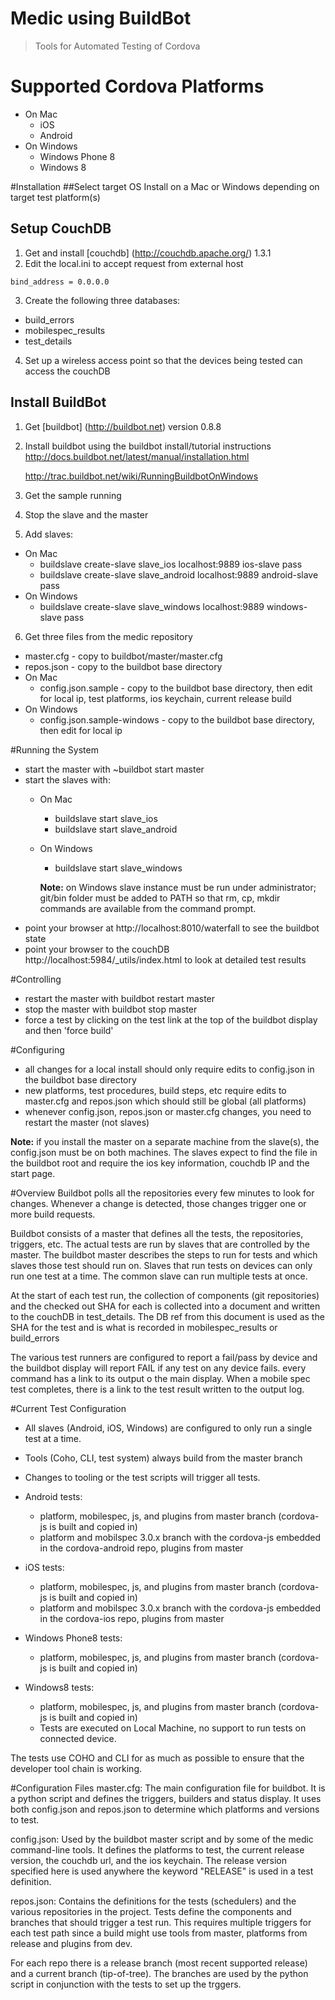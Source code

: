 Medic using BuildBot
=======

> Tools for Automated Testing of Cordova

# Supported Cordova Platforms
- On Mac
  - iOS
  - Android
- On Windows 
  - Windows Phone 8
  - Windows 8

#Installation
##Select target OS
Install on a Mac or Windows depending on target test platform(s)

## Setup CouchDB
1. Get and install [couchdb] (http://couchdb.apache.org/) 1.3.1 
2. Edit the local.ini to accept request from external host

  `bind_address = 0.0.0.0`

3. Create the following three databases:
  - build_errors
  - mobilespec_results
  - test_details

4. Set up a wireless access point so that the devices being tested can access the couchDB

## Install BuildBot
1. Get [buildbot] (http://buildbot.net) version 0.8.8
2. Install buildbot using the buildbot install/tutorial instructions
    http://docs.buildbot.net/latest/manual/installation.html

    http://trac.buildbot.net/wiki/RunningBuildbotOnWindows
3. Get the sample running
4. Stop the slave and the master
5. Add slaves:
  - On Mac
    - buildslave create-slave slave_ios localhost:9889 ios-slave pass
    - buildslave create-slave slave_android localhost:9889 android-slave pass
  - On Windows
    - buildslave create-slave slave_windows localhost:9889 windows-slave pass
 
6. Get three files from the medic repository
  - master.cfg - copy to buildbot/master/master.cfg
  - repos.json - copy to the buildbot base directory
  - On Mac
    - config.json.sample -  copy to the buildbot base directory, then edit for local ip, test platforms, ios keychain, current release build
  - On Windows
    - config.json.sample-windows -  copy to the buildbot base directory, then edit for local ip

#Running the System
- start the master with ~buildbot start master
- start the slaves with:
  - On Mac
    -  buildslave start slave_ios
    -  buildslave start slave_android
  - On Windows
    - buildslave start slave_windows

    **Note:**  on Windows slave instance must be run under administrator; git/bin folder must be added to PATH so that rm, cp, mkdir commands are available from the command prompt.
- point your browser at http://localhost:8010/waterfall to see the buildbot state
- point your browser to the couchDB http://localhost:5984/_utils/index.html to look at detailed test results

#Controlling
- restart the master with buildbot restart master
- stop the master with buildbot stop master
- force a test by clicking on the test link at the top of the buildbot display and then 'force build'

#Configuring
- all changes for a local install should only require edits to config.json in the buildbot base directory
- new platforms, test procedures, build steps, etc require edits to master.cfg and repos.json which should still be global (all platforms)
- whenever config.json, repos.json or master.cfg changes, you need to restart the master (not slaves)

**Note:**  if you install the master on a separate machine from the slave(s), the config.json must be on both machines. 
The slaves expect to find the file in the buildbot root and require the ios key information, couchdb IP and the start page.

#Overview
Buildbot polls all the repositories every few minutes to look for changes. Whenever a change is detected, those changes trigger one or more build requests. 

Buildbot consists of a master that defines all the tests, the repositories, triggers, etc.
The actual tests are run by slaves that are controlled by the master. The buildbot master describes the steps to run for tests and which slaves those test should run on. 
Slaves that run tests on devices can only run one test at a time.
The common slave can run multiple tests at once.

At the start of each test run, the collection of components (git repositories) and the checked out SHA for each is collected into a document and written to the couchDB in test_details. 
The DB ref from this document is used as the SHA for the test and is what is recorded in mobilespec_results or build_errors

The various test runners are configured to report a fail/pass by device and the buildbot display will report FAIL if any test on any device fails. 
every command has a link to its output o the main display. When a mobile spec test completes, there is a link to the test result written to the output log.

#Current Test Configuration
- All slaves (Android, iOS, Windows) are configured to only run a single test at a time.
- Tools (Coho, CLI, test system) always build from the master branch
- Changes to tooling or the test scripts will trigger all tests.

- Android tests:
  - platform, mobilespec, js, and plugins from master branch (cordova-js is built and copied in)
  - platform and mobilspec 3.0.x branch with the cordova-js embedded in the cordova-android repo, plugins from master

- iOS tests:
  - platform, mobilespec, js, and plugins from master branch (cordova-js is built and copied in)
  - platform and mobilspec 3.0.x branch with the cordova-js embedded in the cordova-ios repo, plugins from master

- Windows Phone8 tests:
  - platform, mobilespec, js, and plugins from master branch (cordova-js is built and copied in)

- Windows8 tests:
  - platform, mobilespec, js, and plugins from master branch (cordova-js is built and copied in)
  - Tests are executed on Local Machine, no support to run tests on connected device.

The tests use COHO and CLI for as much as possible to ensure that the developer tool chain is working.

#Configuration Files
master.cfg: The main configuration file for buildbot. It is a python script and defines the triggers, builders and status display.
It uses both config.json and repos.json to determine which platforms and versions to test.

config.json: 
Used by the buildbot master script and by some of the medic command-line tools. 
It defines the platforms to test, the current release version, the couchdb url, and the ios keychain. 
The release version specified here is used anywhere the keyword "RELEASE" is used in a test definition.


repos.json: 
Contains the definitions for the tests (schedulers) and the various repositories in the project. 
Tests define the components and branches that should trigger a test run. 
This requires multiple triggers for each test path since a build might use tools from master, platforms from release and plugins from dev.

For each repo there is a release branch (most recent supported release) and a current branch (tip-of-tree). 
The branches are used by the python script in conjunction with the tests to set up the trggers. 
  

 
